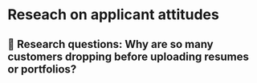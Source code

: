 # Reseach on applicant attitudes

## 🤔 Research questions: Why are so many customers dropping before uploading resumes or portfolios? 

